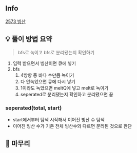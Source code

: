 ## Info
[2573 빙산](https://www.acmicpc.net/problem/2573)

## 💡 풀이 방법 요약
> bfs로 녹이고 bfs로 분리됐는지 확인하기

1. 입력 받으면서 빙산이면 큐에 넣기
2. bfs
   1. 4방향 중 바다 수만큼 녹이기
   2. 다 안녹았으면 큐에 다시 넣기
   3. 1이라도 녹았으면 meltQ에 넣고 melt로 녹이기
   4. seperated로 분리됐는지 확인하고 분리됐으면 끝

### seperated(total, start)
* start에서부터 탐색 시작해서 이어진 빙산 수 탐색
* 이어진 빙산 수가 기존 전체 빙산수와 다르면 분리된 것으로 판단

## 🙂 마무리

